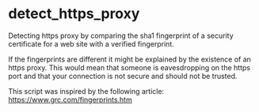 # detect_https_proxy
Detecting https proxy by comparing the sha1 fingerprint of a security certificate for a web site with a verified fingerprint.

If the fingerprints are different it might be explained by the existence of an https proxy. This would mean that someone
is eavesdropping on the https port and that your connection is not secure and should not be trusted.

This script was inspired by the following article: https://www.grc.com/fingerprints.htm
